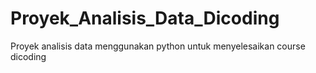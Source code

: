 # Proyek_Analisis_Data_Dicoding
Proyek analisis data menggunakan python untuk menyelesaikan course dicoding
